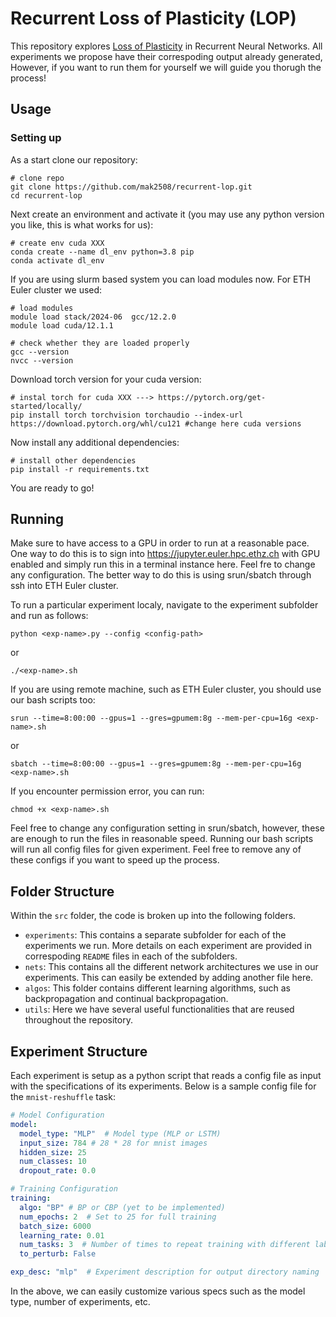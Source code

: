 # Recurrent Loss of Plasticity (LOP)

This repository explores [Loss of Plasticity](https://www.nature.com/articles/s41586-024-07711-7) in Recurrent Neural Networks. All experiments we propose have their correspoding output already generated, However, if you want to run them for yourself we will guide you thorugh the process!

## Usage

### Setting up

As a start clone our repository:
```shell
# clone repo
git clone https://github.com/mak2508/recurrent-lop.git
cd recurrent-lop
```

Next create an environment and activate it (you may use any python version you like, this is what works for us):
```shell
# create env cuda XXX
conda create --name dl_env python=3.8 pip
conda activate dl_env
```

If you are using slurm based system you can load modules now. For ETH Euler cluster we used:
```shell
# load modules
module load stack/2024-06  gcc/12.2.0
module load cuda/12.1.1

# check whether they are loaded properly
gcc --version
nvcc --version
```

Download torch version for your cuda version:
```shell
# instal torch for cuda XXX ---> https://pytorch.org/get-started/locally/
pip install torch torchvision torchaudio --index-url https://download.pytorch.org/whl/cu121 #change here cuda versions
```

Now install any additional dependencies:
```shell
# install other dependencies
pip install -r requirements.txt
```

You are ready to go!

## Running

Make sure to have access to a GPU in order to run at a reasonable pace. One way to do this is to sign into https://jupyter.euler.hpc.ethz.ch with GPU enabled and simply run this in a terminal instance here. Feel fre to change any configuration. The better way to do this is using srun/sbatch through ssh into ETH Euler cluster.

To run a particular experiment localy, navigate to the experiment subfolder and run as follows:

```shell
python <exp-name>.py --config <config-path>
```

or

```shell
./<exp-name>.sh
```

If you are using remote machine, such as ETH Euler cluster, you should use our bash scripts too:

```shell
srun --time=8:00:00 --gpus=1 --gres=gpumem:8g --mem-per-cpu=16g <exp-name>.sh
```

or

```shell
sbatch --time=8:00:00 --gpus=1 --gres=gpumem:8g --mem-per-cpu=16g <exp-name>.sh
```

If you encounter permission error, you can run:

```shell
chmod +x <exp-name>.sh
```

Feel free to change any configuration setting in srun/sbatch, however, these are enough to run the files in reasonable speed. Running our bash scripts will run all config files for given experiment. Feel free to remove any of these configs if you want to speed up the process.

## Folder Structure
Within the `src` folder, the code is broken up into the following folders.

- `experiments`: This contains a separate subfolder for each of the experiments we run. More details on each experiment are provided in correspoding `README` files in each of the subfolders.
- `nets`: This contains all the different network architectures we use in our experiments. This can easily be extended by adding another file here.
- `algos`: This folder contains different learning algorithms, such as backpropagation and continual backpropagation.
- `utils`: Here we have several useful functionalities that are reused throughout the repository.

## Experiment Structure
Each experiment is setup as a python script that reads a config file as input with the specifications of its experiments. Below is a sample config file for the `mnist-reshuffle` task:

```yaml
# Model Configuration
model:
  model_type: "MLP"  # Model type (MLP or LSTM)
  input_size: 784 # 28 * 28 for mnist images
  hidden_size: 25
  num_classes: 10
  dropout_rate: 0.0

# Training Configuration
training:
  algo: "BP" # BP or CBP (yet to be implemented)
  num_epochs: 2  # Set to 25 for full training
  batch_size: 6000
  learning_rate: 0.01
  num_tasks: 3  # Number of times to repeat training with different label shufflings
  to_perturb: False

exp_desc: "mlp"  # Experiment description for output directory naming

```

In the above, we can easily customize various specs such as the model type, number of experiments, etc.
